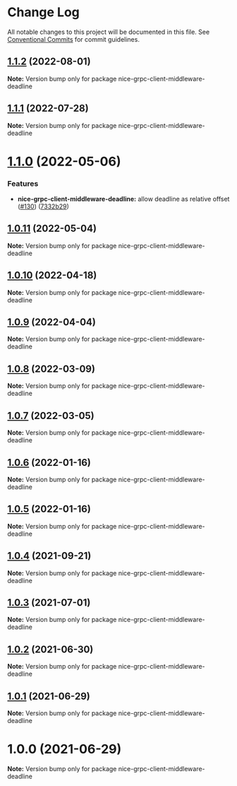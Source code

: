 # Change Log

All notable changes to this project will be documented in this file.
See [Conventional Commits](https://conventionalcommits.org) for commit guidelines.

## [1.1.2](https://github.com/deeplay-io/nice-grpc/compare/nice-grpc-client-middleware-deadline@1.1.1...nice-grpc-client-middleware-deadline@1.1.2) (2022-08-01)

**Note:** Version bump only for package nice-grpc-client-middleware-deadline





## [1.1.1](https://github.com/deeplay-io/nice-grpc/compare/nice-grpc-client-middleware-deadline@1.1.0...nice-grpc-client-middleware-deadline@1.1.1) (2022-07-28)

**Note:** Version bump only for package nice-grpc-client-middleware-deadline





# [1.1.0](https://github.com/deeplay-io/nice-grpc/compare/nice-grpc-client-middleware-deadline@1.0.11...nice-grpc-client-middleware-deadline@1.1.0) (2022-05-06)


### Features

* **nice-grpc-client-middleware-deadline:** allow deadline as relative offset ([#130](https://github.com/deeplay-io/nice-grpc/issues/130)) ([7332b29](https://github.com/deeplay-io/nice-grpc/commit/7332b29869785abebc0217aa9426cabc55d0ad37))





## [1.0.11](https://github.com/deeplay-io/nice-grpc/compare/nice-grpc-client-middleware-deadline@1.0.10...nice-grpc-client-middleware-deadline@1.0.11) (2022-05-04)

**Note:** Version bump only for package nice-grpc-client-middleware-deadline





## [1.0.10](https://github.com/deeplay-io/nice-grpc/compare/nice-grpc-client-middleware-deadline@1.0.9...nice-grpc-client-middleware-deadline@1.0.10) (2022-04-18)

**Note:** Version bump only for package nice-grpc-client-middleware-deadline





## [1.0.9](https://github.com/deeplay-io/nice-grpc/compare/nice-grpc-client-middleware-deadline@1.0.8...nice-grpc-client-middleware-deadline@1.0.9) (2022-04-04)

**Note:** Version bump only for package nice-grpc-client-middleware-deadline





## [1.0.8](https://github.com/deeplay-io/nice-grpc/compare/nice-grpc-client-middleware-deadline@1.0.7...nice-grpc-client-middleware-deadline@1.0.8) (2022-03-09)

**Note:** Version bump only for package nice-grpc-client-middleware-deadline





## [1.0.7](https://github.com/deeplay-io/nice-grpc/compare/nice-grpc-client-middleware-deadline@1.0.6...nice-grpc-client-middleware-deadline@1.0.7) (2022-03-05)

**Note:** Version bump only for package nice-grpc-client-middleware-deadline





## [1.0.6](https://github.com/deeplay-io/nice-grpc/compare/nice-grpc-client-middleware-deadline@1.0.5...nice-grpc-client-middleware-deadline@1.0.6) (2022-01-16)

**Note:** Version bump only for package nice-grpc-client-middleware-deadline





## [1.0.5](https://github.com/deeplay-io/nice-grpc/compare/nice-grpc-client-middleware-deadline@1.0.4...nice-grpc-client-middleware-deadline@1.0.5) (2022-01-16)

**Note:** Version bump only for package nice-grpc-client-middleware-deadline





## [1.0.4](https://github.com/deeplay-io/nice-grpc/compare/nice-grpc-client-middleware-deadline@1.0.3...nice-grpc-client-middleware-deadline@1.0.4) (2021-09-21)

**Note:** Version bump only for package nice-grpc-client-middleware-deadline





## [1.0.3](https://github.com/deeplay-io/nice-grpc/compare/nice-grpc-client-middleware-deadline@1.0.2...nice-grpc-client-middleware-deadline@1.0.3) (2021-07-01)

**Note:** Version bump only for package nice-grpc-client-middleware-deadline





## [1.0.2](https://github.com/deeplay-io/nice-grpc/compare/nice-grpc-client-middleware-deadline@1.0.1...nice-grpc-client-middleware-deadline@1.0.2) (2021-06-30)

**Note:** Version bump only for package nice-grpc-client-middleware-deadline





## [1.0.1](https://github.com/deeplay-io/nice-grpc/compare/nice-grpc-client-middleware-deadline@1.0.0...nice-grpc-client-middleware-deadline@1.0.1) (2021-06-29)

**Note:** Version bump only for package nice-grpc-client-middleware-deadline





# 1.0.0 (2021-06-29)

**Note:** Version bump only for package nice-grpc-client-middleware-deadline
